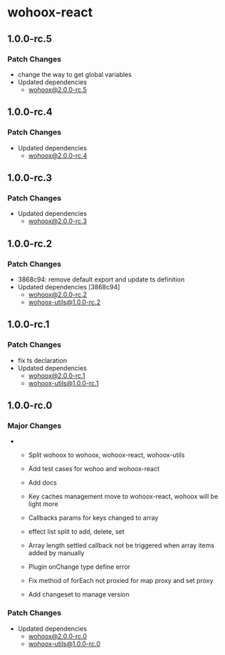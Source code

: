 # wohoox-react

## 1.0.0-rc.5

### Patch Changes

- change the way to get global variables
- Updated dependencies
  - wohoox@2.0.0-rc.5

## 1.0.0-rc.4

### Patch Changes

- Updated dependencies
  - wohoox@2.0.0-rc.4

## 1.0.0-rc.3

### Patch Changes

- Updated dependencies
  - wohoox@2.0.0-rc.3

## 1.0.0-rc.2

### Patch Changes

- 3868c94: remove default export and update ts definition
- Updated dependencies [3868c94]
  - wohoox@2.0.0-rc.2
  - wohoox-utils@1.0.0-rc.2

## 1.0.0-rc.1

### Patch Changes

- fix ts declaration
- Updated dependencies
  - wohoox@2.0.0-rc.1
  - wohoox-utils@1.0.0-rc.1

## 1.0.0-rc.0

### Major Changes

- - Split wohoox to wohoox, wohoox-react, wohoox-utils
  - Add test cases for wohoo and wohoox-react
  - Add docs

  - Key caches management move to wohoox-react, wohoox will be light more
  - Callbacks params for keys changed to array

  - effect list split to add, delete, set

  - Array length settled callback not be triggered when array items added by manually
  - Plugin onChange type define error
  - Fix method of forEach not proxied for map proxy and set proxy

  - Add changeset to manage version

### Patch Changes

- Updated dependencies
  - wohoox@2.0.0-rc.0
  - wohoox-utils@1.0.0-rc.0
